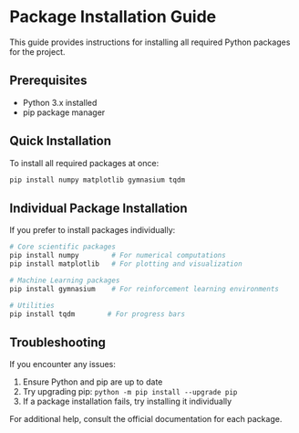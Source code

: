 # Package Installation Guide

This guide provides instructions for installing all required Python packages for the project.

## Prerequisites

- Python 3.x installed
- pip package manager

## Quick Installation

To install all required packages at once:

```bash
pip install numpy matplotlib gymnasium tqdm
```

## Individual Package Installation

If you prefer to install packages individually:

```bash
# Core scientific packages
pip install numpy        # For numerical computations
pip install matplotlib   # For plotting and visualization

# Machine Learning packages
pip install gymnasium    # For reinforcement learning environments

# Utilities
pip install tqdm        # For progress bars
```

## Troubleshooting

If you encounter any issues:

1. Ensure Python and pip are up to date
2. Try upgrading pip: `python -m pip install --upgrade pip`
3. If a package installation fails, try installing it individually

For additional help, consult the official documentation for each package.
